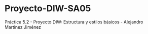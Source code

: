 # Proyecto-DIW-SA05
Práctica 5.2 - Proyecto DIW: Estructura y estilos básicos - Alejandro Martínez Jiménez
